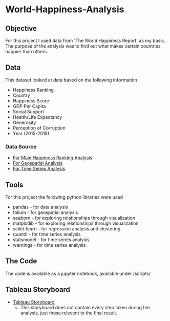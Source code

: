# World-Happiness-Analysis
## Objective
  For this project I used data from 'The World Happiness Report' as my basis. The purpose of the analysis was to find out what makes certain countries happier than others.
## Data
  This dataset looked at data based on the following information
  * Happiness Ranking
  * Country
  * Happiness Score
  * GDP Per Capita
  * Social Support
  * Health/Life Expectancy
  * Generosity
  * Perception of Corruption
  * Year (2015-2019)
### Data Source
* [For Main Happiness Ranking Analysis](https://www.kaggle.com/datasets/unsdsn/world-happiness/ "For Main Happiness Ranking Analysis")
* [For Geospatial Analysis](https://datahub.io/core/geo-countries#resource-countries/ "For Geospatial Analysis")
* [For Time Series Analysis](https://data.nasdaq.com/data/ODA-imf-cross-country-macroeconomic-statistics/ "For Time Series Analysis")
## Tools
  For this project the following python libraries were used 
  * pandas - for data analysis
  * folium - for geospatial analysis
  * seaborn - for exploring relationships through visualization
  * matplotlib - for exploring relationships through visualization
  * scikit-learn - for regression analysis and clustering
  * quandl - for time series analysis
  * statsmodel - for time series analysis
  * warnings - for time series analysis
## The Code
  The code is available as a jupyter notebook, available under /scripts/
## Tableau Storyboard
* [Tableau Storyboard](https://public.tableau.com/app/profile/seanne.coates/viz/WhatMakesACountryHappy/WhatMakesaCountryHappy#guest=n&2/ "Tableau Storyboard")
  * This storyboard does not contain every step taken during the analysis, just those relevent to the final result.
